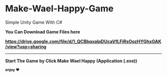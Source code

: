 # Make-Wael-Happy-Game
Simple Unity Game With C#

<strong>You Can Download Game Files here <strong/>

https://drive.google.com/file/d/1_QCBbqxaIpDUcaVfLFiRsOozHYGhxGAK/view?usp=sharing
<hr/>
Start The Game by Click Make Wael Happy (Application (.exe))

<small> enjoy ♥ </small>
